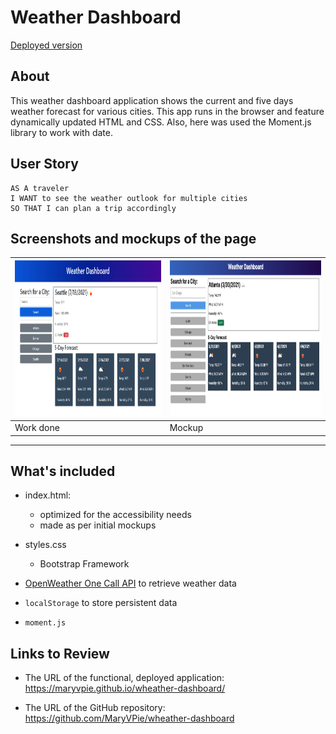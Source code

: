 # Weather Dashboard

[Deployed version](https://maryvpie.github.io/wheather-dashboard/)  

## About

This weather dashboard application shows the current and five days weather forecast for various cities. 
This app runs in the browser and feature dynamically updated HTML and CSS. Also, here was used the Moment.js library to work with date.

## User Story

```
AS A traveler
I WANT to see the weather outlook for multiple cities
SO THAT I can plan a trip accordingly
```


## Screenshots and mockups of the page

|<img src=".\Assets/Capture.PNG" width="400" height="250" alt="Homepage"/>| <img src=".\Assets/06-server-side-apis-homework-demo.png" width="400" height="250" alt="The weather app includes a search option, a list of cities, and a five-day forecast and current weather conditions for Atlanta."/> |
| --- | --- |
|  Work done | Mockup |

---

## What's included

- index.html:
  - optimized for the accessibility needs
  - made as per initial mockups
- styles.css
  - Bootstrap Framework

- [OpenWeather One Call API](https://openweathermap.org/api/one-call-api) to retrieve weather data
- `localStorage` to store persistent data
- `moment.js`



## Links to Review

* The URL of the functional, deployed application: https://maryvpie.github.io/wheather-dashboard/

* The URL of the GitHub repository: https://github.com/MaryVPie/wheather-dashboard



